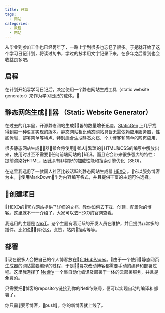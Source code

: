 ```yaml
---
title: 开篇
tags: 
  - 网站
categories:
  - 教程
  - 网站
---
```


从毕业到参加工作也已经两年了，一路上学到很多也忘记了很多。于是就开始了这个学习日记计划，将读过的书，学过的技术用文字记录下来，在多年之后看到也会收益良多吧。

## 启程

在计划开始写学习日记后，决定使用一个静态网站生成工具（static website generator）来作为学习日记的载体。

## 静态网站生成器 （Static Website Generator）

在过去的几年里，开源静态网站生成器的数量增长迅速，[StaticGen](https://www.staticgen.com/) 上几乎找得到每一种语言实现的版本。静态网站相比动态网站具备无需依赖应用服务器，性能优越，部署简单等特点。特别适合生成静态文档，个人博客和简单的网页应用。

很多静态网站生成器都会将使用者从繁琐的HTML和CSS的编写中解放出来，使用时甚至不需要任何前端网站的知识。而且它会带来很多强大的特性：提前渲染好HTML，因此具有非常好的加载性能和搜索引擎优化（SEO）。

在这里我选用了一款国人社区比较活跃的静态网站生成器 [HEXO](https://hexo.io/zh-cn/) 。它以服务博客为主，使用MarkDown作为内容编写格式，并且提供丰富的主题可供选择。


## 创建项目
HEXO的官方网站提供了详细的[文档](https://hexo.io/zh-cn/docs/)，教你如何去下载，创建，配置你的博客。这里就不一一介绍了，大家可以去HEXO的官网查看。 

我选用的主题是 [NexT](https://theme-next.org/)。这个主题有着活跃的开发人员在维护，并且提供非常多的插件。比如说评论区，点赞，站内搜索等等。
## 部署

现在很多人会把自己的个人博客放在[GitHubPages](https://pages.github.com/)。由于一个使用静态网页生成器的网站需要编译的过程，于是每次改动博客都需要手动的编译和部署过程。这里我选择了 [Netlify](https://www.netlify.com/) 一个集自动化编译及部署于一体的云部署服务，并且是免费的。

只需要把博客的repository链接到你的Netlify账号，便可以实现自动的编译和部署了。

你只需要写博客，push。你的新博客就上线了。